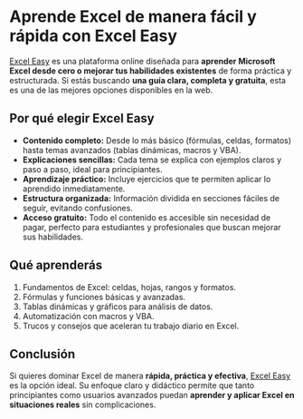 # Aprende Excel de manera fácil y rápida con Excel Easy

[Excel Easy](https://www.excel-easy.com/) es una plataforma online diseñada para **aprender Microsoft Excel desde cero o mejorar tus habilidades existentes** de forma práctica y estructurada. Si estás buscando **una guía clara, completa y gratuita**, esta es una de las mejores opciones disponibles en la web.

## Por qué elegir Excel Easy

- **Contenido completo:** Desde lo más básico (fórmulas, celdas, formatos) hasta temas avanzados (tablas dinámicas, macros y VBA).  
- **Explicaciones sencillas:** Cada tema se explica con ejemplos claros y paso a paso, ideal para principiantes.  
- **Aprendizaje práctico:** Incluye ejercicios que te permiten aplicar lo aprendido inmediatamente.  
- **Estructura organizada:** Información dividida en secciones fáciles de seguir, evitando confusiones.  
- **Acceso gratuito:** Todo el contenido es accesible sin necesidad de pagar, perfecto para estudiantes y profesionales que buscan mejorar sus habilidades.  

## Qué aprenderás

1. Fundamentos de Excel: celdas, hojas, rangos y formatos.  
2. Fórmulas y funciones básicas y avanzadas.  
3. Tablas dinámicas y gráficos para análisis de datos.  
4. Automatización con macros y VBA.  
5. Trucos y consejos que aceleran tu trabajo diario en Excel.  

## Conclusión

Si quieres dominar Excel de manera **rápida, práctica y efectiva**, [Excel Easy](https://www.excel-easy.com/) es la opción ideal. Su enfoque claro y didáctico permite que tanto principiantes como usuarios avanzados puedan **aprender y aplicar Excel en situaciones reales** sin complicaciones.
